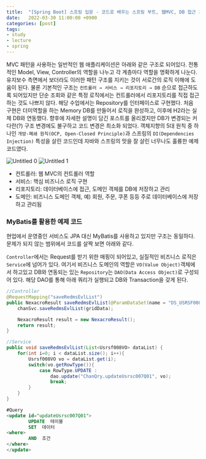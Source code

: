 ```yaml
---
title:  "[Spring Boot] 스프링 입문 - 코드로 배우는 스프링 부트, 웹MVC, DB 접근 기술 (인프런) #3 (MVC 패턴)"
date:   2022-03-30 11:00:00 +0900
categories: [post]
tags:
- study
- lecture
- spring
---
```


MVC 패턴을 사용하는 일반적인 웹 애플리케이션은 아래와 같은 구조로 되어있다. 전통적인 Model, View, Controller의 역할을 나누고 각 계층마다 역할을 명확하게 나눈다. 유지보수 측면에서 보더라도 이러한 패턴 구조를 지키는 것이 서로간의 로직 이해에 도움이 된다. 물론 기본적인 구조는 `컨트롤러 → 서비스 → 리포지토리 → DB` 순으로 접근하도록 되어있지만 단순 조회와 같은 특정 로직에서는 컨트롤러에서 리포지토리를 직접 접근하는 것도 나쁘지 않다. 해당 수업에서는 Repository를 인터페이스로 구현했다. 처음 구현은 더미역할을 하는 Memory DB를 만들어서 로직을 완성하고, 이후에 H2라는 실제 DB와 연동했다. 향후에 자세한 설명이 담긴 포스트를 올리겠지만 DB가 변경되는 커다란(?) 구조 변경에도 불구하고 코드 변경은 최소화 되었다. 객체지향의 5대 원칙 중 하나인 `개방-폐쇄 원칙(OCP, Open-Closed Principle)`과 스프링의 `DI(Dependencies Injection)` 특성을 살린 코드인데 자바와 스프링의 맛을 잘 살린 너무나도 훌륭한 예제코드였다.

![Untitled 0](https://user-images.githubusercontent.com/6336815/160737441-c695bde9-c53c-429d-ab37-e9493eb1ac20.png)
![Untitled 1](https://user-images.githubusercontent.com/6336815/160737432-34a16d8a-9857-4c9c-b574-ecd301b676eb.png)

- 컨트롤러: 웹 MVC의 컨트롤러 역할
- 서비스: 핵심 비즈니스 로직 구현
- 리포지토리: 데이터베이스에 접근, 도메인 객체를 DB에 저장하고 관리
- 도메인: 비즈니스 도메인 객체, 예) 회원, 주문, 쿠폰 등등 주로 데이터베이스에 저장하고 관리됨

### MyBatis를 활용한 예제 코드

현업에서 운영중인 서비스도 JPA 대신 MyBatis를 사용하고 있지만 구조는 동일하다. 문제가 되지 않는 범위에서 코드를 살짝 보면 아래와 같다.

`Controller`에서는 Request를 받기 위한 매핑이 되어있고, 실질적인 비즈니스 로직은 `Service`에 넘어가 있다. 여기서 비즈니스 도메인의 역할은 `VO(Value Object)`객체에서 하고있고 DB와 연동되는 있는 `Repository`는 `DAO(Data Access Object)`로 구성되어 있다. 해당 DAO를 통해 아래 쿼리가 실행되고 DB와 Transaction을 갖게 된다.

```java
//Controller
@RequestMapping("saveRedmsEvlList")
public NexacroResult saveRedmsEvlList(@ParamDataSet(name = "DS_USRSF008") List<Usrsf008VO> gridData) {
    chanSvc.saveRedmsEvlList(gridData);

    NexacroResult result = new NexacroResult();
    return result;
}
```

```java
//Service
public void saveRedmsEvlList(List<Usrsf008VO> dataList) {
    for(int i=0; i < dataList.size(); i++){
        Usrsf008VO vo = dataList.get(i);
        switch(vo.getRowType()){
            case RowType.UPDATE :
                dao.update("ChanQry.updateUsrsc007Q01", vo);
                break;
        }
    }
}
```

```sql
#Query
<update id="updateUsrsc007Q01">
        UPDATE  테이블
        SET  데이터
<where>
        AND  조건
</where>
</update>
```